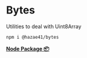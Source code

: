 # Bytes

Utilities to deal with Uint8Array

```bash
npm i @hazae41/bytes
```

[**Node Package 📦**](https://www.npmjs.com/package/@hazae41/bytes)